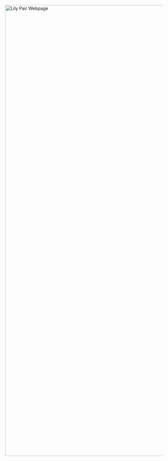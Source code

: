 [<img width="1440" alt="Lily Pair Webpage" src="https://github.com/user-attachments/assets/6aaf79dd-73c0-4d1a-a1c7-e01f2f7cca8f">](https://lilypair.netlify.app/)
